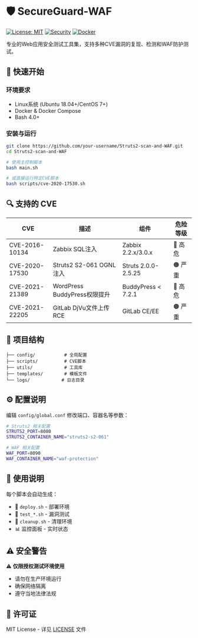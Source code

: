 # 🛡️ SecureGuard-WAF

[![License: MIT](https://img.shields.io/badge/License-MIT-yellow.svg)](https://opensource.org/licenses/MIT)
[![Security](https://img.shields.io/badge/Security-Testing-red.svg)]()
[![Docker](https://img.shields.io/badge/Docker-Required-blue.svg)]()

专业的Web应用安全测试工具集，支持多种CVE漏洞的复现、检测和WAF防护测试。

## 🚀 快速开始

### 环境要求
- Linux系统 (Ubuntu 18.04+/CentOS 7+)
- Docker & Docker Compose
- Bash 4.0+

### 安装与运行
```bash
git clone https://github.com/your-username/Struts2-scan-and-WAF.git
cd Struts2-scan-and-WAF

# 使用主控制脚本
bash main.sh

# 或直接运行特定CVE脚本
bash scripts/cve-2020-17530.sh
```

## 🔍 支持的 CVE

| CVE | 描述 | 组件 | 危险等级 |
|-----|------|------|----------|
| CVE-2016-10134 | Zabbix SQL注入 | Zabbix 2.2.x/3.0.x | 🔴 高危 |
| CVE-2020-17530 | Struts2 S2-061 OGNL注入 | Struts 2.0.0-2.5.25 | 🟠 严重 |
| CVE-2021-21389 | WordPress BuddyPress权限提升 | BuddyPress < 7.2.1 | 🔴 高危 |
| CVE-2021-22205 | GitLab DjVu文件上传RCE | GitLab CE/EE | 🟠 严重 |

## 📁 项目结构

```
├── config/           # 全局配置
├── scripts/          # CVE脚本
├── utils/            # 工具库  
├── templates/        # 模板文件
└── logs/            # 日志目录
```

## ⚙️ 配置说明

编辑 `config/global.conf` 修改端口、容器名等参数：

```bash
# Struts2 相关配置
STRUTS2_PORT=8080
STRUTS2_CONTAINER_NAME="struts2-s2-061"

# WAF 相关配置  
WAF_PORT=8090
WAF_CONTAINER_NAME="waf-protection"
```

## 🔧 使用说明

每个脚本会自动生成：
- 🚀 `deploy.sh` - 部署环境
- 🧪 `test_*.sh` - 漏洞测试 
- 🧹 `cleanup.sh` - 清理环境
- 📊 监控面板 - 实时状态

## ⚠️ 安全警告

⚠️ **仅限授权测试环境使用**
- 请勿在生产环境运行
- 确保网络隔离
- 遵守当地法律法规

## 📝 许可证

MIT License - 详见 [LICENSE](LICENSE) 文件